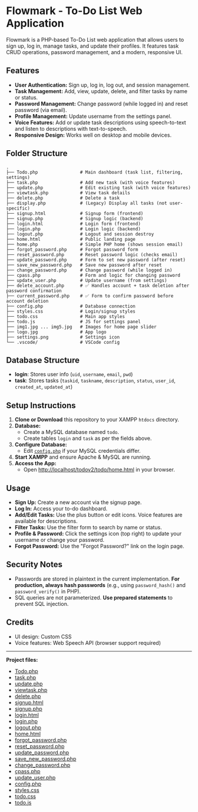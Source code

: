 # Flowmark - To-Do List Web Application

Flowmark is a PHP-based To-Do List web application that allows users to sign up, log in, manage tasks, and update their profiles. It features task CRUD operations, password management, and a modern, responsive UI.

## Features

- **User Authentication:** Sign up, log in, log out, and session management.
- **Task Management:** Add, view, update, delete, and filter tasks by name or status.
- **Password Management:** Change password (while logged in) and reset password (via email).
- **Profile Management:** Update username from the settings panel.
- **Voice Features:** Add or update task descriptions using speech-to-text and listen to descriptions with text-to-speech.
- **Responsive Design:** Works well on desktop and mobile devices.

## Folder Structure

```
.
├── Todo.php                # Main dashboard (task list, filtering, settings)
├── task.php                # Add new task (with voice features)
├── update.php              # Edit existing task (with voice features)
├── viewtask.php            # View task details
├── delete.php              # Delete a task
├── display.php             # (Legacy) Display all tasks (not user-specific)
├── signup.html             # Signup form (frontend)
├── signup.php              # Signup logic (backend)
├── login.html              # Login form (frontend)
├── login.php               # Login logic (backend)
├── logout.php              # Logout and session destroy
├── home.html               # Public landing page
├── home.php                # Simple PHP home (shows session email)
├── forgot_password.php     # Forgot password form
├── reset_password.php      # Reset password logic (checks email)
├── update_password.php     # Form to set new password (after reset)
├── save_new_password.php   # Save new password after reset
├── change_password.php     # Change password (while logged in)
├── cpass.php               # Form and logic for changing password
├── update_user.php         # Update username (from settings)
├── delete_account.php      # ✅ Handles account + task deletion after password confirmation
├── current_password.php    # ✅ Form to confirm password before account deletion
├── config.php              # Database connection
├── styles.css              # Login/signup styles
├── todo.css                # Main app styles
├── todo.js                 # JS for settings panel
├── img1.jpg ... img5.jpg   # Images for home page slider
├── logo.jpg                # App logo
├── settings.png            # Settings icon
└── .vscode/                # VSCode config

```

## Database Structure

- **login**: Stores user info (`uid`, `username`, `email`, `pwd`)
- **task**: Stores tasks (`taskid`, `taskname`, `description`, `status`, `user_id`, `created_at`, `updated_at`)

## Setup Instructions

1. **Clone or Download** this repository to your XAMPP `htdocs` directory.
2. **Database:**
   - Create a MySQL database named `todo`.
   - Create tables `login` and `task` as per the fields above.
3. **Configure Database:**
   - Edit [`config.php`](config.php) if your MySQL credentials differ.
4. **Start XAMPP** and ensure Apache & MySQL are running.
5. **Access the App:**
   - Open [http://localhost/todov2/todo/home.html](http://localhost/todov2/todo/home.html) in your browser.

## Usage

- **Sign Up:** Create a new account via the signup page.
- **Log In:** Access your to-do dashboard.
- **Add/Edit Tasks:** Use the plus button or edit icons. Voice features are available for descriptions.
- **Filter Tasks:** Use the filter form to search by name or status.
- **Profile & Password:** Click the settings icon (top right) to update your username or change your password.
- **Forgot Password:** Use the "Forgot Password?" link on the login page.

## Security Notes

- Passwords are stored in plaintext in the current implementation. **For production, always hash passwords** (e.g., using `password_hash()` and `password_verify()` in PHP).
- SQL queries are not parameterized. **Use prepared statements** to prevent SQL injection.

## Credits

- UI design: Custom CSS
- Voice features: Web Speech API (browser support required)

---

**Project files:**  
- [Todo.php](Todo.php)  
- [task.php](task.php)  
- [update.php](update.php)  
- [viewtask.php](viewtask.php)  
- [delete.php](delete.php)  
- [signup.html](signup.html)  
- [signup.php](signup.php)  
- [login.html](login.html)  
- [login.php](login.php)  
- [logout.php](logout.php)  
- [home.html](home.html)  
- [forgot_password.php](forgot_password.php)  
- [reset_password.php](reset_password.php)  
- [update_password.php](update_password.php)  
- [save_new_password.php](save_new_password.php)  
- [change_password.php](change_password.php)  
- [cpass.php](cpass.php)  
- [update_user.php](update_user.php)  
- [config.php](config.php)  
- [styles.css](styles.css)  
- [todo.css](todo.css)  
- [todo.js](todo.js)
